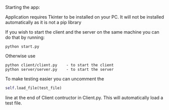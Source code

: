 Starting the app:

Application requires Tkinter to be installed on your PC. It will not be installed automatically as it is not a pip library

If you wish to start the client and the server on the same machine you can do that by running:
```
python start.py
```
Otherwise use
```
python client/client.py    - to start the client
python server/server.py    - to start the server
```
To make testing easier you can uncomment the 
```python
self.load_file(test_file)
```
line at the end of Client contructor in Client.py. This will automatically load a test file.